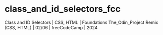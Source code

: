 # class_and_id_selectors_fcc
Class and ID Selectors | CSS, HTML | Foundations The_Odin_Project Remix (CSS, HTML) | 02/06 | freeCodeCamp | 2024
